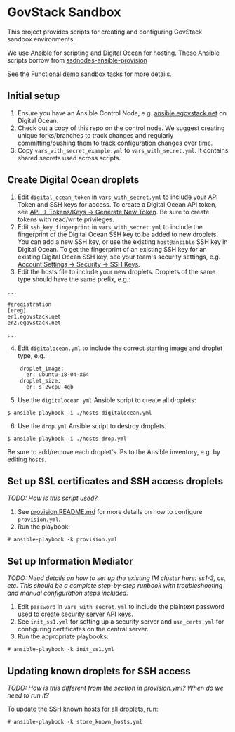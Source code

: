 # GovStack Sandbox

This project provides scripts for creating and configuring GovStack sandbox environments.

We use [Ansible](https://www.ansible.com/) for scripting and [Digital Ocean](https://www.digitalocean.com/) for hosting. These Ansible scripts borrow from [ssdnodes-ansible-provision](https://github.com/joelhans/ssdnodes-ansible-provision.git)

See the [Functional demo sandbox tasks](https://docs.google.com/document/d/19TgKog4yiA3Ci6LXUNfK-ui8OdtBZuXniyWYbH4L5LY/edit#heading=h.h9szyt5mczga) for more details.

## Initial setup

1. Ensure you have an Ansible Control Node, e.g. [ansible.egovstack.net](ansible.egovstack.net) on Digital Ocean.
2. Check out a copy of this repo on the control node. We suggest creating unique forks/branches to track changes and regularly committing/pushing them to track configuration changes over time.
3. Copy `vars_with_secret_example.yml` to `vars_with_secret.yml`. It contains shared secrets used across scripts.

## Create Digital Ocean droplets

1. Edit `digital_ocean_token` in `vars_with_secret.yml` to include your API Token and SSH keys for access. To create a Digital Ocean API token, see [API -> Tokens/Keys -> Generate New Token](https://cloud.digitalocean.com/account/api/tokens?i=a99fae&preserveScrollPosition=true). Be sure to create tokens with read/write privileges.
2. Edit `ssh_key_fingerprint` in `vars_with_secret.yml` to include the fingerprint of the Digital Ocean SSH key to be added to new droplets. You can add a new SSH key, or use the existing `host@ansible` SSH key in Digital Ocean. To get the fingerprint of an existing SSH key for an existing Digital Ocean SSH key, see your team's security settings, e.g. [Account Settings -> Security -> SSH Keys](https://cloud.digitalocean.com/account/security?i=a99fae).
3. Edit the hosts file to include your new droplets. Droplets of the same type should have the same prefix, e.g.:

```
...

#eregistration
[ereg]
er1.egovstack.net
er2.egovstack.net

...
```

4. Edit `digitalocean.yml` to include the correct starting image and droplet type, e.g.:

```
    droplet_image:
      er: ubuntu-18-04-x64
    droplet_size:
      er: s-2vcpu-4gb
```

5. Use the `digitalocean.yml` Ansible script to create all droplets:

```
$ ansible-playbook -i ./hosts digitalocean.yml
```

6. Use the `drop.yml` Ansible script to destroy droplets.

```
$ ansible-playbook -i ./hosts drop.yml
```

Be sure to add/remove each droplet's IPs to the Ansible inventory, e.g. by editing `hosts`.

## Set up SSL certificates and SSH access droplets

*TODO: How is this script used?*

1. See [provision.README.md](provision.README.md) for more details on how to configure `provision.yml`.
2. Run the playbook:

```
# ansible-playbook -k provision.yml
```

## Set up Information Mediator

*TODO: Need details on how to set up the existing IM cluster here: ss1-3, cs, etc. This should be a complete step-by-step runbook with troubleshooting and manual configuration steps included.*

1. Edit `password` in `vars_with_secret.yml` to include the plaintext password used to create security server API keys.
2. See `init_ss1.yml` for setting up a security server and `use_certs.yml` for configuring certificates on the central server.
3. Run the appropriate playbooks:

```
# ansible-playbook -k init_ss1.yml
```

## Updating known droplets for SSH access

*TODO: How is this different from the section in provision.yml? When do we need to run it?*

To update the SSH known hosts for all droplets, run:
```
# ansible-playbook -k store_known_hosts.yml
```